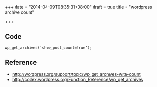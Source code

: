 +++
date = "2014-04-09T08:35:31+08:00"
draft = true
title = "wordpress archive count"

+++



## Code

`wp_get_archives(‘show_post_count=true’);`

## Reference

* http://wordpress.org/support/topic/wp_get_archives-with-count
* http://codex.wordpress.org/Function_Reference/wp_get_archives